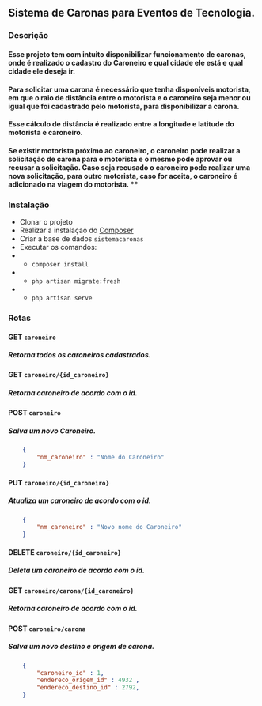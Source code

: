 ##  Sistema de Caronas  para Eventos de Tecnologia.

### Descrição
#### Esse projeto tem com intuito disponibilizar funcionamento de caronas, onde é realizado o cadastro do Caroneiro e qual cidade ele está e qual cidade ele deseja ir. 
#### Para solicitar uma carona é necessário que tenha disponíveis motorista, em que o raio de distância entre o motorista e o caroneiro seja menor ou igual que foi cadastrado pelo motorista, para disponibilizar a carona.
#### Esse cálculo de distância é realizado entre a longitude e latitude do motorista e caroneiro.
#### Se existir motorista próximo ao caroneiro, o caroneiro pode realizar a solicitação de carona para o motorista e o mesmo pode aprovar ou recusar a solicitação. Caso seja recusado o caroneiro pode realizar uma nova solicitação, para outro motorista, caso for aceita, o caroneiro é adicionado na viagem do motorista. **

### Instalação
- Clonar o projeto
- Realizar a instalaçao do [Composer](https://getcomposer.org/ "Composer")
- Criar a base de dados `sistemacaronas`
- Executar os comandos:
- - `composer install`
- - `php artisan migrate:fresh`
- - `php artisan serve`

### Rotas
#### GET  `caroneiro`
##### Retorna todos os caroneiros cadastrados.

#### GET  `caroneiro/{id_caroneiro}`
##### Retorna caroneiro de acordo com o id.

#### POST `caroneiro`
##### Salva um novo Caroneiro.
```json
    {
        "nm_caroneiro" : "Nome do Caroneiro"
    }
```
#### PUT  `caroneiro/{id_caroneiro}`
##### Atualiza um caroneiro de acordo com o id.
```json
    {
        "nm_caroneiro" : "Novo nome do Caroneiro"
    }
```

#### DELETE  `caroneiro/{id_caroneiro}`
##### Deleta um caroneiro de acordo com o id.

#### GET  `caroneiro/carona/{id_caroneiro}`
##### Retorna caroneiro de acordo com o id.

#### POST  `caroneiro/carona`
##### Salva um novo destino e origem de carona.
```json
    {
        "caroneiro_id" : 1,
        "endereco_origem_id" : 4932 ,
        "endereco_destino_id" : 2792,
    }
```